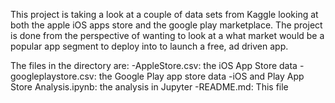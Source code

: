 This project is taking a look at a couple of data sets from Kaggle looking at both the apple iOS apps store
and the google play marketplace. The project is done from the perspective of wanting to look at a what market would be a
popular app segment to deploy into to launch a free, ad driven app. 

The files in the directory are: 
-AppleStore.csv: the iOS App Store data
-googleplaystore.csv: the Google Play app store data
-iOS and Play App Store Analysis.ipynb: the analysis in Jupyter
-README.md: This file 
